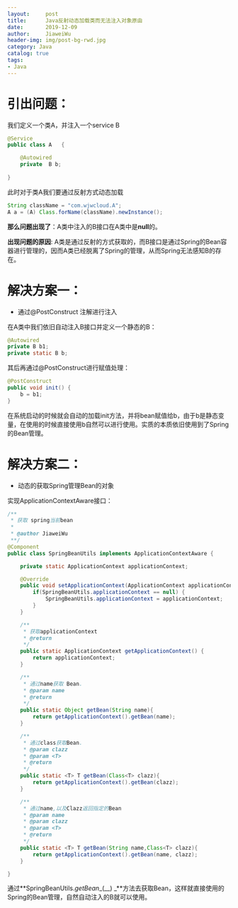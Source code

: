 ```yaml
---
layout:     post                  
title:      Java反射动态加载类而无法注入对象原由     
date:       2019-12-09             
author:     JiaweiWu                  
header-img: img/post-bg-rwd.jpg  
category: Java   
catalog: true  
tags:                             
- Java 
---
```


<a name="M8Gn1"></a>
# 引出问题：
我们定义一个类A，并注入一个service B

```java
@Service
public class A   {

    @Autowired
    private  B b;
    
}
```

此时对于类A我们要通过反射方式动态加载

```java
String className = "com.wjwcloud.A";
A a = (A) Class.forName(className).newInstance();
```

**那么问题出现了**：A类中注入的B接口在A类中是**null**的。

**出现问题的原因**: A类是通过反射的方式获取的，而B接口是通过Spring的Bean容器进行管理的，因而A类已经脱离了Spring的管理，从而Spring无法感知B的存在。

<a name="i9bee"></a>
# 解决方案一：

- 通过@PostConstruct 注解进行注入

在A类中我们依旧自动注入B接口并定义一个静态的B：

```java
@Autowired
private B b1;
private static B b;
```

其后再通过@PostConstruct进行赋值处理：

```java
@PostConstruct
public void init() {
    b = b1;
}
```
在系统启动的时候就会自动的加载init方法，并将bean赋值给b，由于b是静态变量，在使用的时候直接使用b自然可以进行使用。实质的本质依旧使用到了Spring的Bean管理。
<a name="4sNXr"></a>
# 解决方案二：

- 动态的获取Spring管理Bean的对象

实现ApplicationContextAware接口：

```java
/**
 * 获取 spring当前bean
 *
 * @author JiaweiWu
 **/
@Component
public class SpringBeanUtils implements ApplicationContextAware {

    private static ApplicationContext applicationContext;

    @Override
    public void setApplicationContext(ApplicationContext applicationContext) throws BeansException {
        if(SpringBeanUtils.applicationContext == null) {
            SpringBeanUtils.applicationContext = applicationContext;
        }
    }

    /**
     * 获取applicationContext
     * @return
     */
    public static ApplicationContext getApplicationContext() {
        return applicationContext;
    }

    /**
     * 通过name获取 Bean.
     * @param name
     * @return
     */
    public static Object getBean(String name){
        return getApplicationContext().getBean(name);
    }

    /**
     * 通过class获取Bean.
     * @param clazz
     * @param <T>
     * @return
     */
    public static <T> T getBean(Class<T> clazz){
        return getApplicationContext().getBean(clazz);
    }

    /**
     * 通过name,以及Clazz返回指定的Bean
     * @param name
     * @param clazz
     * @param <T>
     * @return
     */
    public static <T> T getBean(String name,Class<T> clazz){
        return getApplicationContext().getBean(name, clazz);
    }

}
```
通过**SpringBeanUtils._getBean__(__) _**方法去获取Bean，这样就直接使用的Spring的Bean管理，自然自动注入的B就可以使用。
